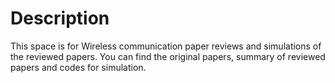 # Description
This space is for Wireless communication paper reviews and simulations of the reviewed papers.
You can find the original papers, summary of reviewed papers and codes for simulation.
